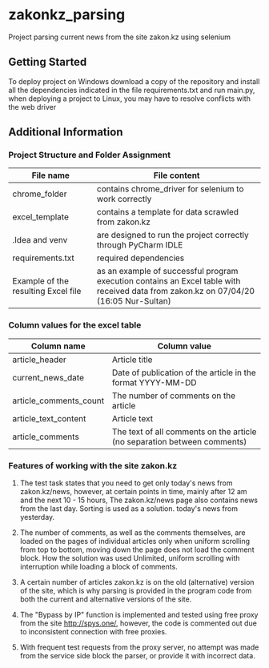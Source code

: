 # zakonkz_parsing
Project parsing current news from the site zakon.kz using selenium

## Getting Started

To deploy project on Windows download a copy of the repository and install all the dependencies indicated in the file requirements.txt and run main.py, when deploying a project to Linux, you may have to resolve conflicts with the web driver 

## Additional Information

### Project Structure and Folder Assignment

File name                              | File content
---------------------------------------|----------------------
chrome_folder                          | contains chrome_driver for selenium to work correctly
excel_template                         | contains a template for data scrawled from zakon.kz
.Idea and venv                         | are designed to run the project correctly through PyCharm IDLE
requirements.txt                       | required dependencies
Example of the resulting Excel file    | as an example of successful program execution contains an Excel table with received data from zakon.kz on 07/04/20 (16:05 Nur-Sultan)


### Column values for the excel table

Column name            | Column value
-----------------------|---------------------------
article_header         | Article title
current_news_date      | Date of publication of the article in the format YYYY-MM-DD
article_comments_count | The number of comments on the article
article_text_content   | Article text
article_comments       | The text of all comments on the article (no separation between comments)


### Features of working with the site zakon.kz

1. The test task states that you need to get only today's news from zakon.kz/news,
however, at certain points in time, mainly after 12 am and the next 10 - 15 hours,
The zakon.kz/news page also contains news from the last day. Sorting is used as a solution.
today's news from yesterday.

2. The number of comments, as well as the comments themselves, are loaded on the pages of individual articles only when
uniform scrolling from top to bottom, moving down the page does not load the comment block. How the solution was used
Unlimited, uniform scrolling with interruption while loading a block of comments.
3. A certain number of articles zakon.kz is on the old (alternative) version of the site, which is why
parsing is provided in the program code from both the current and alternative versions of the site.
4. The "Bypass by IP" function is implemented and tested using free proxy from the site http://spys.one/,
however, the code is commented out due to inconsistent connection with free proxies.
5. With frequent test requests from the proxy server, no attempt was made from the service side
block the parser, or provide it with incorrect data.





